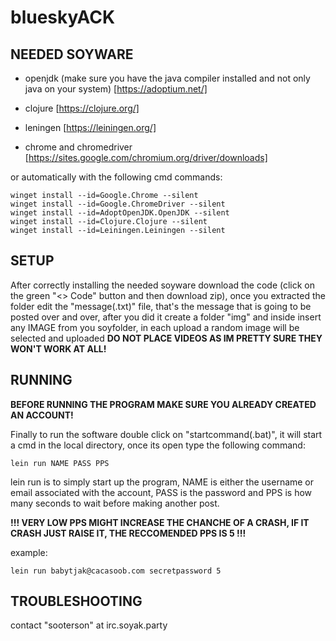 # blueskyACK
## NEEDED SOYWARE

- openjdk (make sure you have the java compiler installed and not only java on your system) [https://adoptium.net/]

- clojure [https://clojure.org/]

- leningen [https://leiningen.org/]

- chrome and chromedriver [https://sites.google.com/chromium.org/driver/downloads]

or automatically with the following cmd commands:
```
winget install --id=Google.Chrome --silent
winget install --id=Google.ChromeDriver --silent
winget install --id=AdoptOpenJDK.OpenJDK --silent
winget install --id=Clojure.Clojure --silent
winget install --id=Leiningen.Leiningen --silent
```
## SETUP

After correctly installing the needed soyware download the code (click on the green "<> Code" button and then download zip), once you extracted the folder edit the "message(.txt)" file, that's the message that is going to be posted over and over, after you did it create a folder "img" and inside insert any IMAGE from you soyfolder, in each upload a random image will be selected and uploaded **DO NOT PLACE VIDEOS AS IM PRETTY SURE THEY WON'T WORK AT ALL!**

## RUNNING

**BEFORE RUNNING THE PROGRAM MAKE SURE YOU ALREADY CREATED AN ACCOUNT!**

Finally to run the software double click on "startcommand(.bat)", it will start a cmd in the local directory, once its open type the following command:
```
lein run NAME PASS PPS
```
lein run is to simply start up the program, NAME is either the username or email associated with the account, PASS is the password and PPS is how many seconds to wait before making another post.

**!!! VERY LOW PPS MIGHT INCREASE THE CHANCHE OF A CRASH, IF IT CRASH JUST RAISE IT, THE RECCOMENDED PPS IS 5 !!!**

example:
```
lein run babytjak@cacasoob.com secretpassword 5
```
## TROUBLESHOOTING

contact "sooterson" at irc.soyak.party
